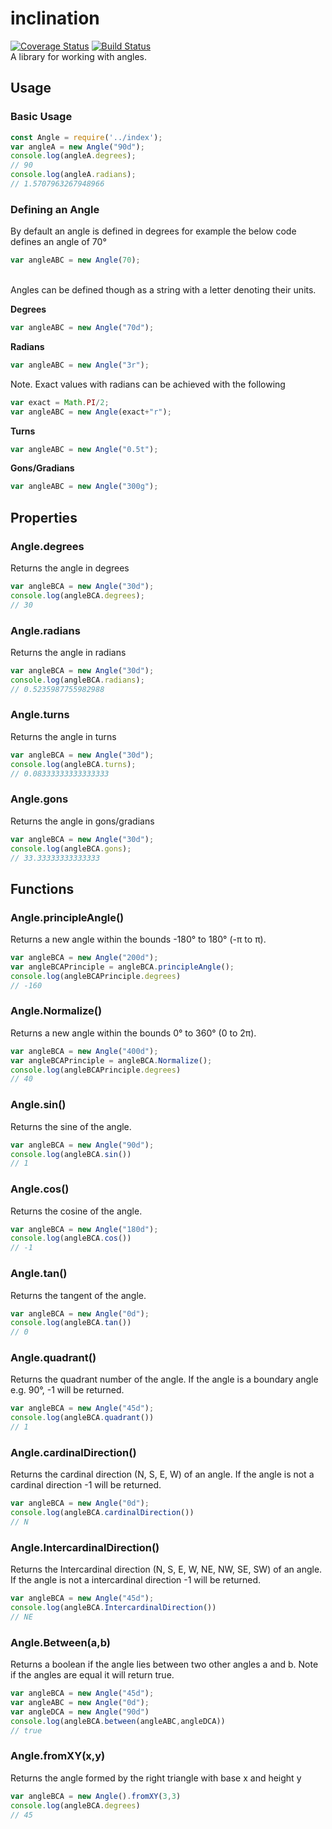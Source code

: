 # inclination
[![Coverage Status](https://coveralls.io/repos/github/SamuelB2020/inclination/badge.svg?branch=master)](https://coveralls.io/github/SamuelB2020/inclination?branch=master)
[![Build Status](https://travis-ci.com/SamuelB2020/inclination.svg?branch=master)](https://travis-ci.com/SamuelB2020/inclination) <br>
A library for working with angles.
## Usage
### Basic Usage <br>
```javascript
const Angle = require('../index');
var angleA = new Angle("90d");
console.log(angleA.degrees);
// 90
console.log(angleA.radians);
// 1.5707963267948966
```

### Defining an Angle

By default an angle is defined in degrees for example the below code defines an angle of 70&deg; <br>
```javascript
var angleABC = new Angle(70);
```
<br>
Angles can be defined though as a string with a letter denoting their units.<br>

<b>Degrees</b><br>
```javascript
var angleABC = new Angle("70d");
```
<b>Radians</b><br>
```javascript
var angleABC = new Angle("3r");
```

Note.
Exact values with radians can be achieved with the following<br>
```javascript
var exact = Math.PI/2;
var angleABC = new Angle(exact+"r");
```

<b>Turns</b><br>
```javascript
var angleABC = new Angle("0.5t");
```

<b>Gons/Gradians</b><br>
```javascript
var angleABC = new Angle("300g");
```

## Properties

### Angle.degrees
Returns the angle in degrees
```javascript
var angleBCA = new Angle("30d");
console.log(angleBCA.degrees);
// 30
```
### Angle.radians
Returns the angle in radians
```javascript
var angleBCA = new Angle("30d");
console.log(angleBCA.radians);
// 0.5235987755982988
```
### Angle.turns
Returns the angle in turns
```javascript
var angleBCA = new Angle("30d");
console.log(angleBCA.turns);
// 0.08333333333333333
```
### Angle.gons
Returns the angle in gons/gradians
```javascript
var angleBCA = new Angle("30d");
console.log(angleBCA.gons);
// 33.33333333333333
```


## Functions

### Angle.principleAngle()

Returns a new angle within the bounds -180&deg; to 180&deg; (-&#960; to &#960;).
```javascript
var angleBCA = new Angle("200d");
var angleBCAPrinciple = angleBCA.principleAngle();
console.log(angleBCAPrinciple.degrees)
// -160
``` 
### Angle.Normalize()

Returns a new angle within the bounds 0&deg; to 360&deg; (0 to 2&#960;).

```javascript
var angleBCA = new Angle("400d");
var angleBCAPrinciple = angleBCA.Normalize();
console.log(angleBCAPrinciple.degrees)
// 40
``` 

### Angle.sin()

Returns the sine of the angle.

```javascript
var angleBCA = new Angle("90d");
console.log(angleBCA.sin())
// 1
```


### Angle.cos()

Returns the cosine of the angle.

```javascript
var angleBCA = new Angle("180d");
console.log(angleBCA.cos())
// -1
```


### Angle.tan()

Returns the tangent of the angle.

```javascript
var angleBCA = new Angle("0d");
console.log(angleBCA.tan())
// 0
```

### Angle.quadrant()

Returns the quadrant number of the angle. If the angle is a boundary angle e.g. 90&deg;, -1 will be returned.

```javascript
var angleBCA = new Angle("45d");
console.log(angleBCA.quadrant())
// 1
```

### Angle.cardinalDirection()

Returns the cardinal direction (N, S, E, W) of an angle. If the angle is not a cardinal direction -1 will be returned. 

```javascript
var angleBCA = new Angle("0d");
console.log(angleBCA.cardinalDirection())
// N
```

### Angle.IntercardinalDirection()

Returns the Intercardinal direction (N, S, E, W, NE, NW, SE, SW) of an angle. If the angle is not a intercardinal direction -1 will be returned. 

```javascript
var angleBCA = new Angle("45d");
console.log(angleBCA.IntercardinalDirection())
// NE
```

### Angle.Between(a,b)

Returns a boolean if the angle lies between two other angles a and b. Note if the angles are equal it will return true.

```javascript
var angleBCA = new Angle("45d");
var angleABC = new Angle("0d");
var angleDCA = new Angle("90d")
console.log(angleBCA.between(angleABC,angleDCA))
// true
```


### Angle.fromXY(x,y)

Returns the angle formed by the right triangle with base x and height y

```javascript
var angleBCA = new Angle().fromXY(3,3)
console.log(angleBCA.degrees)
// 45
```

